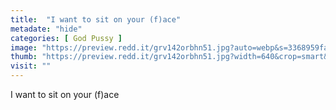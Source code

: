 ```yaml
---
title:  "I want to sit on your (f)ace"
metadate: "hide"
categories: [ God Pussy ]
image: "https://preview.redd.it/grv142orbhn51.jpg?auto=webp&s=3368959fa8056967f227d80a55f77d30cb5cdfa6"
thumb: "https://preview.redd.it/grv142orbhn51.jpg?width=640&crop=smart&auto=webp&s=ab6eff877fa0366cff302b7740aecd24a8b7d582"
visit: ""
---
```

I want to sit on your (f)ace
